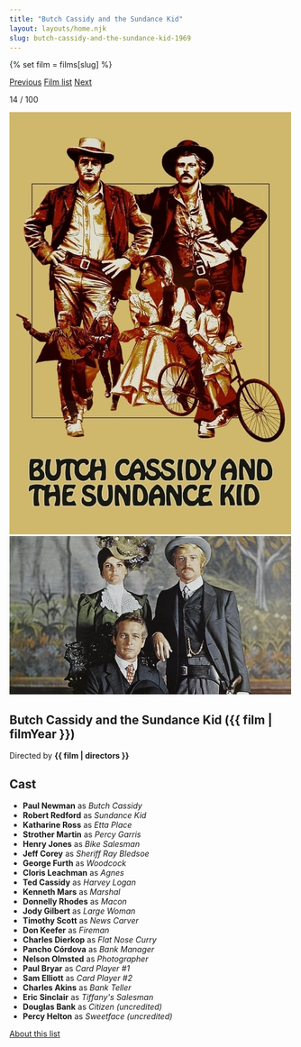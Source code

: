```yaml
---
title: "Butch Cassidy and the Sundance Kid"
layout: layouts/home.njk
slug: butch-cassidy-and-the-sundance-kid-1969
---
```


{% set film = films[slug] %}

<nav class="films">
  <a class="prev" href="../once-upon-a-time-in-the-west-1968">Previous</a>
  <a href="../">Film list</a>
  <a class="next" href="../duck-you-sucker-1971">Next</a>
</nav>

<p>14 / 100</p>

<article class="film">
  <div class="backdrop-and-poster">
    <img class="poster" src="../films/posters/butch-cassidy-and-the-sundance-kid-1969.jpg" alt="">
    <img class="backdrop" src="../films/backdrops/butch-cassidy-and-the-sundance-kid-1969.jpg" alt="">
  </div>

  <h1>Butch Cassidy and the Sundance Kid ({{ film | filmYear }})</h1>

  <p class="director">
    Directed by <strong>{{ film | directors }}</strong>
  </p>


  <h2>
    Cast
  </h2>
  <ul>
            <li><strong>Paul Newman</strong> as <em>Butch Cassidy</em></li>
        <li><strong>Robert Redford</strong> as <em>Sundance Kid</em></li>
        <li><strong>Katharine Ross</strong> as <em>Etta Place</em></li>
        <li><strong>Strother Martin</strong> as <em>Percy Garris</em></li>
        <li><strong>Henry Jones</strong> as <em>Bike Salesman</em></li>
        <li><strong>Jeff Corey</strong> as <em>Sheriff Ray Bledsoe</em></li>
        <li><strong>George Furth</strong> as <em>Woodcock</em></li>
        <li><strong>Cloris Leachman</strong> as <em>Agnes</em></li>
        <li><strong>Ted Cassidy</strong> as <em>Harvey Logan</em></li>
        <li><strong>Kenneth Mars</strong> as <em>Marshal</em></li>
        <li><strong>Donnelly Rhodes</strong> as <em>Macon</em></li>
        <li><strong>Jody Gilbert</strong> as <em>Large Woman</em></li>
        <li><strong>Timothy Scott</strong> as <em>News Carver</em></li>
        <li><strong>Don Keefer</strong> as <em>Fireman</em></li>
        <li><strong>Charles Dierkop</strong> as <em>Flat Nose Curry</em></li>
        <li><strong>Pancho Córdova</strong> as <em>Bank Manager</em></li>
        <li><strong>Nelson Olmsted</strong> as <em>Photographer</em></li>
        <li><strong>Paul Bryar</strong> as <em>Card Player #1</em></li>
        <li><strong>Sam Elliott</strong> as <em>Card Player #2</em></li>
        <li><strong>Charles Akins</strong> as <em>Bank Teller</em></li>
        <li><strong>Eric Sinclair</strong> as <em>Tiffany's Salesman</em></li>
        <li><strong>Douglas Bank</strong> as <em>Citizen (uncredited)</em></li>
        <li><strong>Percy Helton</strong> as <em>Sweetface (uncredited)</em></li>
  </ul>
</article>
<footer>
  <a href="../about">About this list</a>
</footer>
